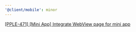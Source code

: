 ```yaml
---
'@client/mobile': minor
---
```


[[PPLE-471] [Mini App] Integrate WebView page for mini app](https://linear.app/snts/issue/PPLE-471/mini-app-integrate-webview-page-for-mini-app)
